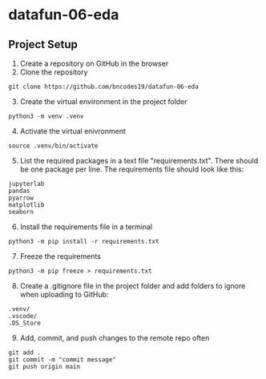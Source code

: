 # datafun-06-eda

## Project Setup
1. Create a repository on GitHub in the browser
2. Clone the repository
```
git clone https://github.com/bncodes19/datafun-06-eda
```
3. Create the virtual environment in the project folder
``` shell
python3 -m venv .venv
```
4. Activate the virtual enivronment
``` shell
source .venv/bin/activate
```
5. List the required packages in a text file "requirements.txt". There should be one package per line. The requirements file should look like this:
```
jupyterlab
pandas
pyarrow
matplotlib
seaborn
```
6. Install the requirements file in a terminal
``` shell
python3 -m pip install -r requirements.txt
```
7. Freeze the requirements
``` shell
python3 -m pip freeze > requirements.txt
```
8. Create a .gitignore file in the project folder and add folders to ignore when uploading to GitHub:
```
.venv/
.vscode/
.DS_Store
```
9. Add, commit, and push changes to the remote repo often
```
git add .
git commit -m "commit message"
git push origin main
```

